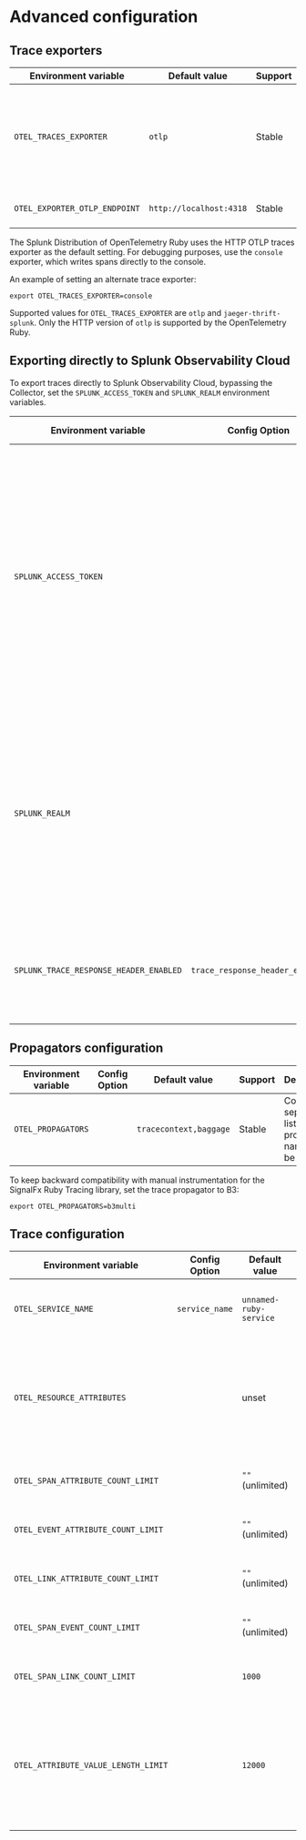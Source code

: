 # Advanced configuration

## Trace exporters

| Environment variable              | Default value                    | Support     | Description                                                                                                                              |
| --------------------------------- | -------                          | ----------- | ---                                                                                                                                      |
| `OTEL_TRACES_EXPORTER`            | `otlp`                           | Stable      | Select the traces exporter to use. We recommend using the OTLP exporter (`otlp`).
| `OTEL_EXPORTER_OTLP_ENDPOINT`     | `http://localhost:4318`          | Stable      | The OTLP endpoint to connect to.

The Splunk Distribution of OpenTelemetry Ruby uses the HTTP OTLP traces exporter as
the default setting. For debugging purposes, use the `console` exporter, which writes
spans directly to the console.

An example of setting an alternate trace exporter:

```
export OTEL_TRACES_EXPORTER=console
```

Supported values for `OTEL_TRACES_EXPORTER` are `otlp` and
`jaeger-thrift-splunk`. Only the HTTP version of `otlp` is supported by the
OpenTelemetry Ruby.

## Exporting directly to Splunk Observability Cloud

To export traces directly to Splunk Observability Cloud, bypassing the Collector,
set the `SPLUNK_ACCESS_TOKEN` and `SPLUNK_REALM` environment variables.

| Environment variable                  | Config Option | Default value | Support     | Description                                                                                                                                          |
| -------------------------------------- | ------------ | ------------  | ----------- | ---                                                                                                                                                  |
| `SPLUNK_ACCESS_TOKEN`                  | | unset         | Stable      | Splunk authentication token that lets exporters send data directly to Splunk Observability Cloud. Unset by default. Not required unless you need to send data to the Observability Cloud ingest endpoint. See [Create and manage authentication tokens using Splunk Observability Cloud](https://docs.splunk.com/Observability/admin/authentication-tokens/tokens.html#admin-tokens).                               |
| `SPLUNK_REALM`                         | | unset           | Stable      | The name of your organization’s realm, for example, us0. When you set the realm, traces are sent directly to the ingest endpoint of Splunk Observability Cloud, bypassing the Splunk OpenTelemetry Collector. |
| `SPLUNK_TRACE_RESPONSE_HEADER_ENABLED` | `trace_response_header_enabled` | `True` | Stable | Enables adding server trace information to HTTP response headers in Rack middleware. |

## Propagators configuration

| Environment variable   | Config Option | Default value          | Support | Description                                          |
| ---------------------- | ------------- | ---------------------- | ------- | ---------------------------------------------------- |
| `OTEL_PROPAGATORS`     |               | `tracecontext,baggage` | Stable  | Comma-separated list of propagator names to be used.                 |

To keep backward compatibility with manual instrumentation for the SignalFx Ruby Tracing library, set the trace propagator to B3:

```
export OTEL_PROPAGATORS=b3multi
```

## Trace configuration

| Environment variable      | Config Option         | Default value             | Notes                                                                                                                                                                                                         |
| ------------------------- | --------------------- | ------------------------- | ----------------------------------------------------------------------                                                                                                                                        |
| `OTEL_SERVICE_NAME`                 | `service_name`          | `unnamed-ruby-service`  | The service name of this Ruby application. |
| `OTEL_RESOURCE_ATTRIBUTES`          |                       | unset                     | Comma-separated list of resource attributes added to every reported span. <details><summary>Example</summary>`service.name=my-ruby-service,service.version=3.1,deployment.environment=production`</details> |
| `OTEL_SPAN_ATTRIBUTE_COUNT_LIMIT`   |                       | `""` (unlimited)          | Maximum number of attributes per span.  |
| `OTEL_EVENT_ATTRIBUTE_COUNT_LIMIT`  |                       | `""` (unlimited)          | Maximum number of attributes per event.  |
| `OTEL_LINK_ATTRIBUTE_COUNT_LIMIT`   |                       | `""` (unlimited)          | Maximum number of attributes per link.  |
| `OTEL_SPAN_EVENT_COUNT_LIMIT`       |                       | `""` (unlimited)          | Maximum number of events per span. |
| `OTEL_SPAN_LINK_COUNT_LIMIT`        |                       | `1000`                    | Maximum number of links per span. |
| `OTEL_ATTRIBUTE_VALUE_LENGTH_LIMIT` |                       | `12000`                   | Maximum length of strings for span attribute values. Values larger than the limit are truncated. |
